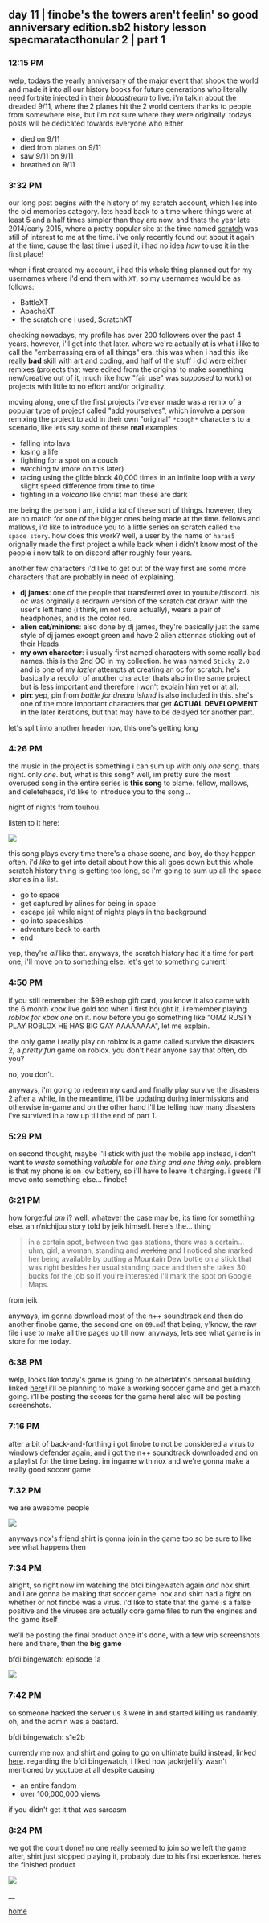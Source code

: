 ## day 11 | finobe's the towers aren't feelin' so good anniversary edition.sb2 history lesson specmaratacthonular 2 | part 1
### 12:15 PM
welp, todays the yearly anniversary of the major event that shook the world and made it into all our history books for future generations who literally need fortnite injected in their *bloodstream* to live. i'm talkin about the dreaded 9/11, where the 2 planes hit the 2 world centers thanks to people from somewhere else, but i'm not sure where they were originally. todays posts will be dedicated towards everyone who either

* died on 9/11
* died from planes on 9/11
* saw 9/11 on 9/11
* breathed on 9/11

### 3:32 PM
our long post begins with the history of my scratch account, which lies into the old memories category. lets head back to a time where things were at least 5 and a half times simpler than they are now, and thats the year late 2014/early 2015, where a pretty popular site at the time named [scratch](https://www.scratch.mit.edu/) was still of interest to me at the time. i've only recently found out about it again at the time, cause the last time i used it, i had no idea *how* to use it in the first place!

when i first created my account, i had this whole thing planned out for my usernames where i'd end them with `XT`, so my usernames would be as follows:

* BattleXT
* ApacheXT
* the scratch one i used, ScratchXT

checking nowadays, my profile has over 200 followers over the past 4 years. however, i'll get into that later. where we're actually at is what i like to call the "embarrassing era of all things" era. this was when i had this like really **bad** skill with art and coding, and half of the stuff i did were either remixes (projects that were edited from the original to make something new/creative out of it, much like how "fair use" was *supposed* to work) or projects with little to no effort and/or originality.

moving along, one of the first projects i've *ever* made was a remix of a popular type of project called "add yourselves", which involve a person remixing the project to add in their own "original" `*cough*` characters to a scenario, like lets say some of these **real** examples

* falling into lava
* losing a life
* fighting for a spot on a couch
* watching tv (more on this later)
* racing using the glide block 40,000 times in an infinite loop with a *very* slight speed difference from time to time
* fighting in a *volcano* like christ man these are dark

me being the person i am, i did a *lot* of these sort of things. however, they are no match for one of the bigger ones being made at the time. fellows and mallows, i'd like to introduce you to a little series on scratch called `the space story`. how does this work? well, a user by the name of `haras5` orignally made the first project a while back when i didn't know most of the people i now talk to on discord after roughly four years.

another few characters i'd like to get out of the way first are some more characters that are probably in need of explaining.

- **dj james**: one of the people that transferred over to youtube/discord. his oc was orginally a redrawn version of the scratch cat drawn with the user's left hand (i think, im not sure actually), wears a pair of headphones, and is the color red.
- **alien cat/minions**: also done by dj james, they're basically just the same style of dj james except green and have 2 alien attennas sticking out of their Heads
- **my own character**: i usually first named characters with some really bad names. this is the 2nd OC in my collection. he was named `Sticky 2.0` and is one of my *lazier* attempts at creating an oc for scratch. he's basically a recolor of another character thats also in the same project but is less important and therefore i won't explain him yet or at all.
- **pin**: yep, pin from *battle for dream island* is also included in this. she's one of the more important characters that get **ACTUAL DEVELOPMENT** in the later iterations, but that may have to be delayed for another part.

let's split into another header now, this one's getting long

### 4:26 PM
the music in the project is something i can sum up with only *one* song. thats right. only *one*. but, what is this song? well, im pretty sure the most overused song in the entire series is **this song** to blame. fellow, mallows, and deleteheads, i'd like to introduce you to the song...

night of nights from touhou.

listen to it here:

[![](http://img.youtube.com/vi/vS_a8Edde8k/0.jpg)](http://www.youtube.com/watch?v=vS_a8Edde8k "the most overused song in the space story")

this song plays every time there's a chase scene, and boy, do they happen often. i'd *like* to get into detail about how this all goes down but this whole scratch history thing is getting too long, so i'm going to sum up all the space stories in a list.

* go to space
* get captured by alines for being in space
* escape jail while night of nights plays in the background
* go into spaceships
* adventure back to earth
* end

yep, they're *all* like that. anyways, the scratch history had it's time for part one, i'll move on to something else. let's get to something current!

### 4:50 PM
if you still remember the $99 eshop gift card, you know it also came with the 6 month xbox live gold too when i first bought it. i remember playing *roblox for xbox one* on it. now before you go something like "OMZ RUSTY PLAY ROBLOX HE HAS BIG GAY AAAAAAAA", let me explain.

the only game i really play on roblox is a game called survive the disasters 2, a *pretty fun* game on roblox. you don't hear anyone say that often, do you?

no, you don't.

anyways, i'm going to redeem my card and finally play survive the disasters 2 after a while, in the meantime, i'll be updating during intermissions and otherwise in-game and on the other hand i'll be telling how many disasters i've survived in a row up till the end of part 1.

### 5:29 PM
on second thought, maybe i'll stick with just the mobile app instead, i don't want to *waste* something *valuable* for *one thing and one thing only*. problem is that my phone is on low battery, so i'll have to leave it charging. i guess i'll move onto something else... finobe!

### 6:21 PM
how forgetful *am* i? well, whatever the case may be, its time for something else. an r/nichijou story told by jeik himself. here's the... thing

> in a certain spot, between two gas stations, there was a certain... uhm, girl, a woman, standing and ~~working~~ and I noticed she marked her being available by putting a Mountain Dew bottle on a stick that was right besides her usual standing place and then she takes 30 bucks for the job so if you're interested I'll mark the spot on Google Maps.

from jeik

anyways, im gonna download most of the n++ soundtrack and then do another finobe game, the second one on `09.md`! that being, y'know, the raw file i use to make all the pages up till now. anyways, lets see what game is in store for me today.

### 6:38 PM
welp, looks like today's game is going to be alberlatin's personal building, linked [here](https://finobe.com/place/30749)! i'll be planning to make a working soccer game and get a match going. i'll be posting the scores for the game here! also will be posting screenshots.

### 7:16 PM
after a bit of back-and-forthing i got finobe to not be considered a virus to windows defender again, and i got the n++ soundtrack downloaded and on a playlist for the time being. im ingame with nox and we're gonna make a really good soccer game

### 7:32 PM
we are awesome people

![](https://raw.githubusercontent.com/rustyJS/rustmotherboard.github.io/master/images/blog/2018/09/image_74.png)

anyways nox's friend shirt is gonna join in the game too so be sure to like see what happens then

### 7:34 PM
alright, so right now im watching the bfdi bingewatch again *and* nox shirt and i are gonna be making that soccer game. nox and shirt had a fight on whether or not finobe was a virus. i'd like to state that the game is a false positive and the viruses are actually core game files to run the engines and the game itself

we'll be posting the final product once it's done, with a few wip screenshots here and there, then the **big game**

bfdi bingewatch: episode 1a

![](https://raw.githubusercontent.com/rustyJS/rustmotherboard.github.io/master/images/blog/2018/09/image_75.png)

### 7:42 PM
so someone hacked the server us 3 were in and started killing us randomly. oh, and the admin was a bastard.

bfdi bingewatch: s1e2b

currently me nox and shirt and going to go on ultimate build instead, linked [here](https://finobe.com/place/24639). regarding the bfdi bingewatch, i liked how jacknjellify wasn't mentioned by youtube at all despite causing

* an entire fandom
* over 100,000,000 views

if you didn't get it that was sarcasm

### 8:24 PM
we got the court done! no one really seemed to join so we left the game after, shirt just stopped playing it, probably due to his first experience. heres the finished product

![](https://raw.githubusercontent.com/rustyJS/rustmotherboard.github.io/master/images/blog/2018/09/image_76.png)

__

[home](https://rustmotherboard.github.io/index)